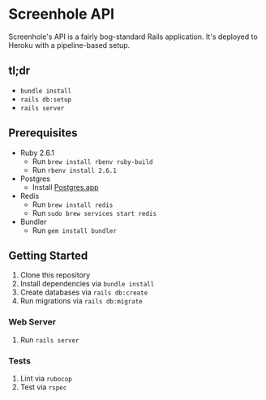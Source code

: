 # Screenhole API

Screenhole's API is a fairly bog-standard Rails application. It's deployed to Heroku with a pipeline-based setup.

## tl;dr

- `bundle install`
- `rails db:setup`
- `rails server`

## Prerequisites

- Ruby 2.6.1
  - Run `brew install rbenv ruby-build`
  - Run `rbenv install 2.6.1`
- Postgres
  - Install [Postgres.app](https://postgresapp.com/)
- Redis
  - Run `brew install redis`
  - Run `sudo brew services start redis`
- Bundler
  - Run `gem install bundler`

## Getting Started

1. Clone this repository
1. Install dependencies via `bundle install`
1. Create databases via `rails db:create`
1. Run migrations via `rails db:migrate`

### Web Server

1. Run `rails server`

### Tests

1. Lint via `rubocop`
1. Test via `rspec`
